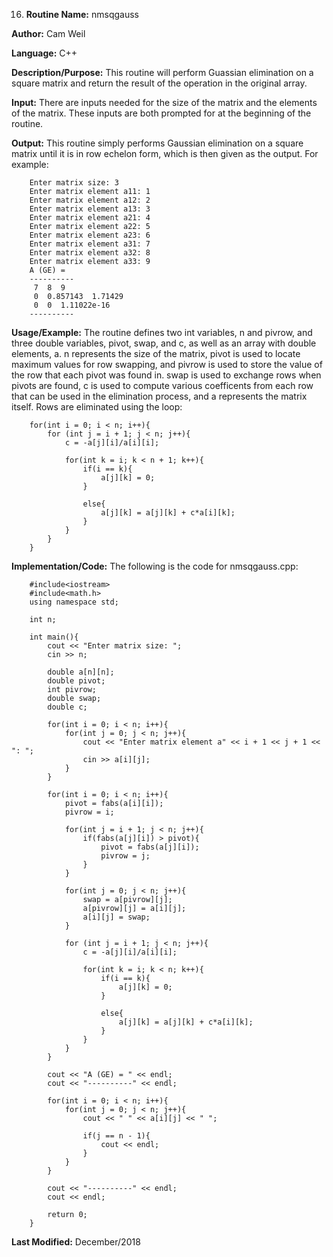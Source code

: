 16. **Routine Name:**           nmsqgauss

   **Author:** Cam Weil

   **Language:** C++

   **Description/Purpose:** This routine will perform Guassian elimination on a square matrix and return the result of the operation in the original array.
   
   **Input:** There are inputs needed for the size of the matrix and the elements of the matrix. These inputs are both prompted for at the beginning of the routine.

   **Output:** This routine simply performs Gaussian elimination on a square matrix until it is in row echelon form, which is then given as the output. For example:
   
        Enter matrix size: 3
        Enter matrix element a11: 1
        Enter matrix element a12: 2
        Enter matrix element a13: 3
        Enter matrix element a21: 4
        Enter matrix element a22: 5
        Enter matrix element a23: 6
        Enter matrix element a31: 7
        Enter matrix element a32: 8
        Enter matrix element a33: 9
        A (GE) = 
        ----------
         7  8  9 
         0  0.857143  1.71429 
         0  0  1.11022e-16 
        ----------

   **Usage/Example:** The routine defines two int variables, n and pivrow, and three double variables, pivot, swap, and c, as well as an array with double elements, a. n represents the size of the matrix, pivot is used to locate maximum values for row swapping, and pivrow is used to store the value of the row that each pivot was found in. swap is used to exchange rows when pivots are found, c is used to compute various coefficents from each row that can be used in the elimination process, and a represents the matrix itself. Rows are eliminated using the loop:
   
        for(int i = 0; i < n; i++){
            for (int j = i + 1; j < n; j++){
                c = -a[j][i]/a[i][i];

                for(int k = i; k < n + 1; k++){
                    if(i == k){
                        a[j][k] = 0;
                    }

                    else{
                        a[j][k] = a[j][k] + c*a[i][k];
                    }
                }
            }
        }

   **Implementation/Code:** The following is the code for nmsqgauss.cpp:

        #include<iostream>
        #include<math.h>
        using namespace std;

        int n;

        int main(){
            cout << "Enter matrix size: ";
            cin >> n;

            double a[n][n];
            double pivot;
            int pivrow;
            double swap;
            double c;

            for(int i = 0; i < n; i++){
                for(int j = 0; j < n; j++){
                    cout << "Enter matrix element a" << i + 1 << j + 1 << ": ";
                    cin >> a[i][j];
                }
            }

            for(int i = 0; i < n; i++){
                pivot = fabs(a[i][i]);
                pivrow = i;

                for(int j = i + 1; j < n; j++){
                    if(fabs(a[j][i]) > pivot){
                        pivot = fabs(a[j][i]);
                        pivrow = j;
                    }
                }

                for(int j = 0; j < n; j++){
                    swap = a[pivrow][j];
                    a[pivrow][j] = a[i][j];
                    a[i][j] = swap;
                }

                for (int j = i + 1; j < n; j++){
                    c = -a[j][i]/a[i][i];

                    for(int k = i; k < n; k++){
                        if(i == k){
                            a[j][k] = 0;
                        }

                        else{
                            a[j][k] = a[j][k] + c*a[i][k];
                        }
                    }
                }
            }

            cout << "A (GE) = " << endl;
            cout << "----------" << endl;

            for(int i = 0; i < n; i++){
                for(int j = 0; j < n; j++){
                    cout << " " << a[i][j] << " ";

                    if(j == n - 1){
                        cout << endl;
                    }
                }
            }

            cout << "----------" << endl;
            cout << endl;

            return 0;
        }

   **Last Modified:** December/2018
